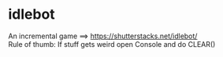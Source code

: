 # idlebot
An incremental game ==> https://shutterstacks.net/idlebot/  
Rule of thumb: If stuff gets weird open Console and do CLEAR()  
